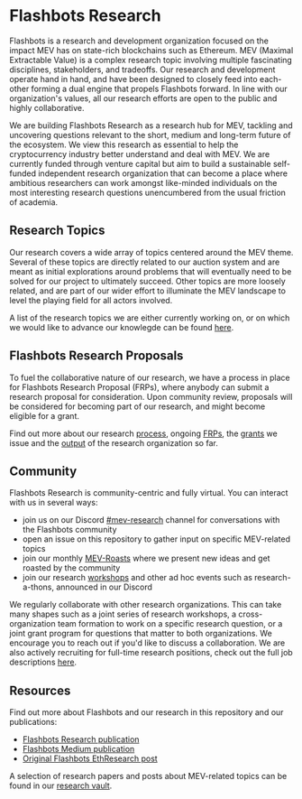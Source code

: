 # Flashbots Research

Flashbots is a research and development organization focused on the impact MEV has on state-rich blockchains such as Ethereum. MEV (Maximal Extractable Value) is a complex research topic involving multiple fascinating disciplines, stakeholders, and tradeoffs. Our research and development operate hand in hand, and have been designed to closely feed into each-other forming a dual engine that propels Flashbots forward. In line with our organization's values, all our research efforts are open to the public and highly collaborative.

We are building Flashbots Research as a research hub for MEV, tackling and uncovering questions relevant to the short, medium and long-term future of the ecosystem. We view this research as essential to help the cryptocurrency industry better understand and deal with MEV. We are currently funded through venture capital but aim to build a sustainable self-funded independent research organization that can become a place where ambitious researchers can work amongst like-minded individuals on the most interesting research questions unencumbered from the usual friction of academia.

## Research Topics
Our research covers a wide array of topics centered around the MEV theme. Several of these topics are directly related to our auction system and are meant as initial explorations around problems that will eventually need to be solved for our project to ultimately succeed. Other topics are more loosely related, and are part of our wider effort to illuminate the MEV landscape to level the playing field for all actors involved.

A list of the research topics we are either currently working on, or on which we would like to advance our knowlegde can be found [here](topics.md).

## Flashbots Research Proposals
To fuel the collaborative nature of our research, we have a process in place for Flashbots Research Proposal (FRPs), where anybody can submit a research proposal for consideration. Upon community review, proposals will be considered for becoming part of our research, and might become eligible for a grant.

Find out more about our research [process](process.md), ongoing [FRPs](FRPs/), the [grants](grants.md) we issue and the [output](output.md) of the research organization so far.

## Community
Flashbots Research is community-centric and fully virtual. You can interact with us in several ways:
- join us on our Discord [#mev-research](https://discord.gg/BX3DsheJyG) channel for conversations with the Flashbots community
- open an issue on this repository to gather input on specific MEV-related topics
- join our monthly [MEV-Roasts](https://github.com/flashbots/pm#mev-roast-recordings) where we present new ideas and get roasted by the community
- join our research [workshops](workshops.md) and other ad hoc events such as research-a-thons, announced in our Discord

We regularly collaborate with other research organizations. This can take many shapes such as a joint series of research workshops, a cross-organization team formation to work on a specific research question, or a joint grant program for questions that matter to both organizations. We encourage you to reach out if you'd like to discuss a collaboration. We are also actively recruiting for full-time research positions, check out the full job descriptions [here](https://github.com/flashbots/pm/tree/main/jobs).

## Resources
Find out more about Flashbots and our research in this repository and our publications:
- [Flashbots Research publication](https://hackmd.io/@flashbots?tags=%5B%22research%22%5D)
- [Flashbots Medium publication](https://medium.com/flashbots)
- [Original Flashbots EthResearch post](https://ethresear.ch/t/flashbots-frontrunning-the-mev-crisis/8251)

A selection of research papers and posts about MEV-related topics can be found in our [research vault](resources.md).
